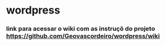 # wordpress

### link para acessar o wiki com as instruçõ do projeto https://github.com/Geovascordeiro/wordpress/wiki
